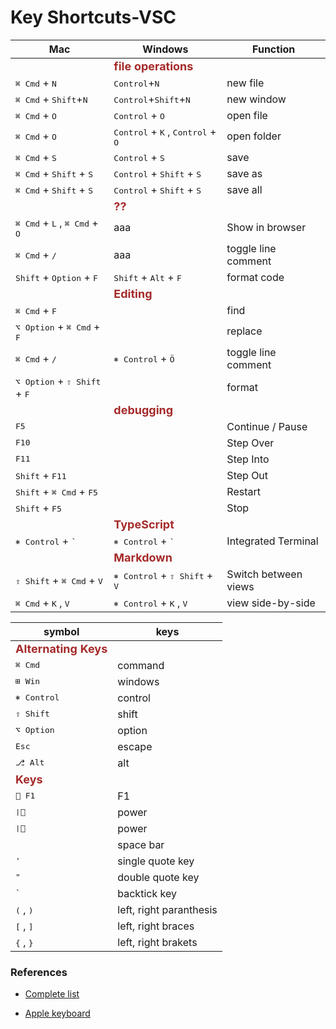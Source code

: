 # Key Shortcuts-VSC


Mac | Windows | Function
---|---|---
 | | <span class="group">**file operations**</span> 
<kbd>&#x2318; Cmd</kbd> + <kbd>N</kbd> | <kbd>Control</kbd>+<kbd>N</kbd> | new file
<kbd>&#x2318; Cmd</kbd> + <kbd>Shift</kbd>+<kbd>N</kbd> | <kbd>Control</kbd>+<kbd>Shift</kbd>+<kbd>N</kbd> | new window
<kbd>&#x2318; Cmd</kbd> + <kbd>O</kbd> | <kbd>Control</kbd> + <kbd>O</kbd>|open file
<kbd>&#x2318; Cmd</kbd> + <kbd>O</kbd> | <kbd>Control</kbd> + <kbd>K</kbd> , <kbd>Control</kbd> + <kbd>O</kbd>|open folder
<kbd>&#x2318; Cmd</kbd> + <kbd>S</kbd> | <kbd>Control</kbd> + <kbd>S</kbd>|save
<kbd>&#x2318; Cmd</kbd> + <kbd>Shift</kbd> + <kbd>S</kbd> | <kbd>Control</kbd> + <kbd>Shift</kbd> + <kbd>S</kbd>|save as
<kbd>&#x2318; Cmd</kbd> + <kbd>Shift</kbd> + <kbd>S</kbd> | <kbd>Control</kbd> + <kbd>Shift</kbd> + <kbd>S</kbd>|save all
 | | <span class="group">**??**</span> 
<kbd>&#x2318; Cmd</kbd> + <kbd>L</kbd> , <kbd>&#x2318; Cmd</kbd> + <kbd>O</kbd> | aaa | Show in browser
<kbd>&#x2318; Cmd</kbd> + <kbd>/</kbd> | aaa | toggle line comment
<kbd>Shift</kbd> + <kbd>Option</kbd> + <kbd>F</kbd> | <kbd>Shift</kbd> + <kbd>Alt</kbd> + <kbd>F</kbd> | format code
 | | <span class="group">**Editing**</span> 
<kbd>&#x2318; Cmd</kbd> + <kbd>F</kbd> | | find
<kbd>&#x2325; Option</kbd> + <kbd>&#x2318; Cmd</kbd> + <kbd>F</kbd> | | replace
<kbd>&#x2318; Cmd</kbd> + <kbd>/</kbd> | <kbd>&#x2388; Control</kbd> + <kbd>Ö</kbd> | toggle line comment
<kbd>&#x2325; Option</kbd> + <kbd>&#x21E7; Shift</kbd> + <kbd>F</kbd> | | format
 | | <span class="group">**debugging**</span> 
<kbd>F5</kbd> |  | Continue / Pause 
<kbd>F10</kbd> |  | Step Over 
<kbd>F11</kbd> |  | Step Into
<kbd>Shift</kbd> + <kbd>F11</kbd> |  | Step Out
<kbd>Shift</kbd> + <kbd>&#x2318; Cmd</kbd> + <kbd>F5</kbd> |  | Restart
<kbd>Shift</kbd> + <kbd>F5</kbd> |  | Stop
 | | <span class="group">**TypeScript**</span>
<kbd>&#x2388; Control</kbd> + <kbd>\`</kbd> | <kbd>&#x2388; Control</kbd> + <kbd>\`</kbd> | Integrated Terminal
 | | <span class="group">**Markdown**</span>
<kbd>&#x21E7; Shift</kbd> + <kbd>&#x2318; Cmd</kbd> + <kbd>V</kbd> | <kbd>&#x2388; Control</kbd> + <kbd>&#x21E7; Shift</kbd> + <kbd>V</kbd> | Switch between views 
<kbd>&#x2318; Cmd</kbd> + <kbd>K</kbd> , <kbd>V</kbd> | <kbd>&#x2388; Control</kbd> + <kbd>K</kbd> , <kbd>V</kbd> | view side-by-side 




symbol | keys
---|---
 | <span class="group">**Alternating Keys**</span>
<kbd>&#x2318; Cmd</kbd> | command
<kbd>&#x229E; Win</kbd> | windows
<kbd>&#x2388; Control</kbd> | control
<kbd>&#x21E7; Shift</kbd> | shift
<kbd>&#x2325; Option</kbd> | option
<kbd>Esc</kbd> | escape
<kbd>&#x2387; Alt</kbd> | alt
 | <span class="group">**Keys**</span>
<kbd>&#xF860; F1</kbd> | F1
<kbd>❘⃝</kbd> | power
<kbd>&#x2758;&#x20DD;</kbd> | power
<kbd>&#x0020;<kbd> | space bar
<kbd>'</kbd> | single quote key
<kbd>"</kbd> | double quote key
<kbd>\`</kbd> | backtick key
<kbd>(</kbd> , <kbd>)</kbd> | left, right paranthesis
<kbd>[</kbd> , <kbd>]</kbd> | left, right braces
<kbd>{</kbd> , <kbd>}</kbd> | left, right brakets


<!--
https://www.binaryhexconverter.com/decimal-to-hex-converter
-->

<!--&#xF861;&#x0046;&#x0031;&#x0036; F16
-->

### References 

- [Complete list](https://github.com/Zenexer/internet-reference/blob/main/Mac%20Keyboard%20Symbols.md#complete-list)

- [Apple keyboard](https://www.unicode.org/Public/MAPPINGS/VENDORS/APPLE/KEYBOARD.TXT)



<style>
    .group{
        color: brown;
        font-weight: bold;
        font-size: large;
    }
</style>
